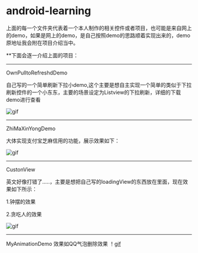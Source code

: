 # android-learning

上面的每一个文件夹代表着一个本人制作的相关控件或者项目，也可能是来自网上的demo，如果是网上的demo，是自己按照demo的思路顺着实现出来的，demo原地址我会附在项目介绍当中。

**下面会逐一介绍上面的项目：


------
OwnPulltoRefreshdDemo
  
  自己写的一个简单刷新下拉小demo,这个主要是想自主实现一个简单的类似于下拉刷新控件的一个小东东，主要的场景设定为Listview的下拉刷新，详细的下载demo进行查看
  
  ![gif](https://github.com/JerryChan123/raw/blob/master/zzz.gif)
  
------
ZhiMaXinYongDemo

  大体实现支付宝芝麻信用的功能，展示效果如下：
  
   ![gif](https://github.com/JerryChan123/raw/blob/master/zhima.gif)
   
-----

CustonView 


  英文好像打错了.....，主要是想把自己写的loadingView的东西放在里面，现在效果如下所示：
  
  1.钟摆的效果
  
  2.贪吃人的效果
  
  ![gif](https://github.com/JerryChan123/raw/blob/master/laodingView.gif)

-----
MyAnimationDemo
  效果如QQ气泡删除效果
  ！[gif](https://github.com/JerryChan123/android-learning/blob/master/MyAnimatioDemo/show/aa.gif)
